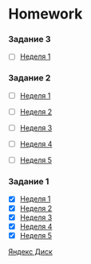 # Homework

### Задание 3
 - [ ] [Неделя 1](./module_3/week_1/hw_3_1.ipynb)

### Задание 2
 - [ ] [Неделя 1](./module_2/week_1/hw_2_1.ipynb)
 - [ ] [Неделя 2](./module_2/week_2/hw_2_2.ipynb)
 - [ ] [Неделя 3](./module_2/week_3/hw_2_3.ipynb)
 - [ ] [Неделя 4](./module_2/week_4/hw_2_4.ipynb)
 - [ ] [Неделя 5](./module_2/week_5/hw_2_5.ipynb)


### Задание 1
 - [x] [Неделя 1](./module_1/week_1/hw_1_1.ipynb)
 - [x] [Неделя 2](./module_1/week_2/hw_1_2.ipynb)
 - [x] [Неделя 3](./module_1/week_3/hw_1_3.ipynb)
 - [x] [Неделя 4](./module_1/week_4/hw_1_4.ipynb)
 - [x] [Неделя 5](./module_1/week_5/hw_1_5.ipynb)

[Яндекс Диск](https://disk.yandex.ru/d/nzLi2u5kSKjU1g/%D0%A1%D0%B5%D0%BC%D0%B8%D0%BD%D0%B0%D1%80%D1%8B%20%D0%9C%D0%A4%D0%A2%D0%98/%D0%9E%D1%81%D0%B5%D0%BD%D1%8C%202022)
